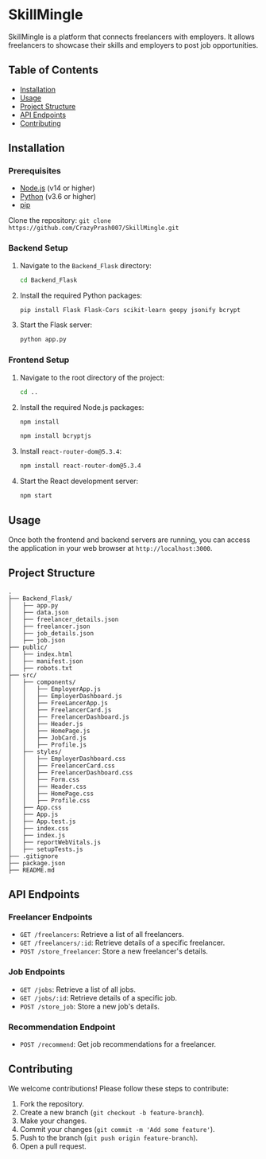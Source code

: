 # SkillMingle

SkillMingle is a platform that connects freelancers with employers. It allows freelancers to showcase their skills and employers to post job opportunities.

## Table of Contents

- [Installation](#installation)
- [Usage](#usage)
- [Project Structure](#project-structure)
- [API Endpoints](#api-endpoints)
- [Contributing](#contributing)

## Installation

### Prerequisites

- [Node.js](https://nodejs.org/en/) (v14 or higher)
- [Python](https://www.python.org/downloads/) (v3.6 or higher)
- [pip](https://pip.pypa.io/en/stable/installation/)

Clone the repository:
    ```
    git clone https://github.com/CrazyPrash007/SkillMingle.git
    ```

### Backend Setup

1. Navigate to the `Backend_Flask` directory:
    ```sh
    cd Backend_Flask
    ```

2. Install the required Python packages:
    ```sh
    pip install Flask Flask-Cors scikit-learn geopy jsonify bcrypt
    ```

3. Start the Flask server:
    ```sh
    python app.py
    ```

### Frontend Setup

1. Navigate to the root directory of the project:
    ```sh
    cd ..
    ```

2. Install the required Node.js packages:
    ```sh
    npm install
    ```
    ```sh
    npm install bcryptjs
    ```

3. Install `react-router-dom@5.3.4`:
    ```sh
    npm install react-router-dom@5.3.4
    ```

4. Start the React development server:
    ```sh
    npm start
    ```

## Usage

Once both the frontend and backend servers are running, you can access the application in your web browser at `http://localhost:3000`.

## Project Structure
```
.
├── Backend_Flask/
│   ├── app.py
│   ├── data.json
│   ├── freelancer_details.json
│   ├── freelancer.json
│   ├── job_details.json
│   ├── job.json
├── public/
│   ├── index.html
│   ├── manifest.json
│   ├── robots.txt
├── src/
│   ├── components/
│   │   ├── EmployerApp.js
│   │   ├── EmployerDashboard.js
│   │   ├── FreeLancerApp.js
│   │   ├── FreelancerCard.js
│   │   ├── FreelancerDashboard.js
│   │   ├── Header.js
│   │   ├── HomePage.js
│   │   ├── JobCard.js
│   │   ├── Profile.js
│   ├── styles/
│   │   ├── EmployerDashboard.css
│   │   ├── FreelancerCard.css
│   │   ├── FreelancerDashboard.css
│   │   ├── Form.css
│   │   ├── Header.css
│   │   ├── HomePage.css
│   │   ├── Profile.css
│   ├── App.css
│   ├── App.js
│   ├── App.test.js
│   ├── index.css
│   ├── index.js
│   ├── reportWebVitals.js
│   ├── setupTests.js
├── .gitignore
├── package.json
├── README.md

```

## API Endpoints

### Freelancer Endpoints

- `GET /freelancers`: Retrieve a list of all freelancers.
- `GET /freelancers/:id`: Retrieve details of a specific freelancer.
- `POST /store_freelancer`: Store a new freelancer's details.

### Job Endpoints

- `GET /jobs`: Retrieve a list of all jobs.
- `GET /jobs/:id`: Retrieve details of a specific job.
- `POST /store_job`: Store a new job's details.

### Recommendation Endpoint

- `POST /recommend`: Get job recommendations for a freelancer.

## Contributing

We welcome contributions! Please follow these steps to contribute:

1. Fork the repository.
2. Create a new branch (`git checkout -b feature-branch`).
3. Make your changes.
4. Commit your changes (`git commit -m 'Add some feature'`).
5. Push to the branch (`git push origin feature-branch`).
6. Open a pull request.

